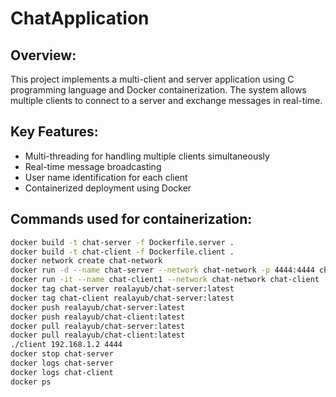# ChatApplication

## Overview:
This project implements a multi-client and server application using C programming language and Docker containerization. The system allows multiple clients to connect to a server and exchange messages in real-time.

## Key Features:
- Multi-threading for handling multiple clients simultaneously
- Real-time message broadcasting
- User name identification for each client
- Containerized deployment using Docker

## Commands used for containerization:
```bash
docker build -t chat-server -f Dockerfile.server .
docker build -t chat-client -f Dockerfile.client .
docker network create chat-network
docker run -d --name chat-server --network chat-network -p 4444:4444 chat-server
docker run -it --name chat-client1 --network chat-network chat-client ./client chat-server 4444
docker tag chat-server realayub/chat-server:latest
docker tag chat-client realayub/chat-server:latest
docker push realayub/chat-server:latest
docker push realayub/chat-client:latest
docker pull realayub/chat-server:latest
docker pull realayub/chat-client:latest
./client 192.168.1.2 4444
docker stop chat-server
docker logs chat-server
docker logs chat-client
docker ps
